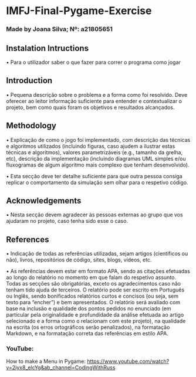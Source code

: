 # IMFJ-Final-Pygame-Exercise
### Made by Joana Silva; Nº: a21805651

## Instalation Intructions
• Para o utilizador saber o que fazer para correr o programa como jogar

## Introduction
• Pequena descrição sobre o problema e a forma como foi resolvido. Deve oferecer ao 
leitor informação suficiente para entender e contextualizar o projeto, bem como quais 
foram os objetivos e resultados alcançados. 

## Methodology
• Explicação de como o jogo foi implementado, com descrição das técnicas e algoritmos 
utilizados (incluindo figuras, caso ajudem a ilustrar estas técnicas e algoritmos), valores 
parametrizáveis (e.g., tamanho da grelha, etc), descrição da implementação (incluindo 
diagramas UML simples e/ou fluxogramas de algum algoritmo mais complexo que tenham 
desenvolvido). 

• Esta secção deve ter detalhe suficiente para que outra pessoa consiga replicar o 
comportamento da simulação sem olhar para o respetivo código. 

## Acknowledgements
• Nesta secção devem agradecer às pessoas externas ao grupo que vos ajudaram no 
projeto, caso tenha sido esse o caso.

## References
• Indicação de todas as referências utilizadas, sejam artigos (científicos ou não), livros, 
repositórios de código, sites, blogs, vídeos, etc. 

• As referências devem estar em formato APA, sendo as citações efetuadas ao longo do 
relatório no momento em que falam do respetivo assunto. 
Todas as secções são obrigatórias, exceto os agradecimentos caso não tenham tido ajuda 
de terceiros. O relatório pode ser escrito em Português ou Inglês, sendo bonificados 
relatórios curtos e concisos (ou seja, sem texto para “encher”) e bem apresentados. O 
relatório será avaliado com base na inclusão e qualidade dos pontos pedidos no enunciado 
(em particular pela originalidade e profundidade da análise efetuada ao artigo selecionado 
e a forma como o relacionam com este projeto), na qualidade na escrita (os erros 
ortográficos serão penalizados), na formatação Markdown, e na formatação correta das 
referências em estilo APA.

### YouTube:
How to make a Menu in Pygame: https://www.youtube.com/watch?v=2iyx8_elcYg&ab_channel=CodingWithRuss 
